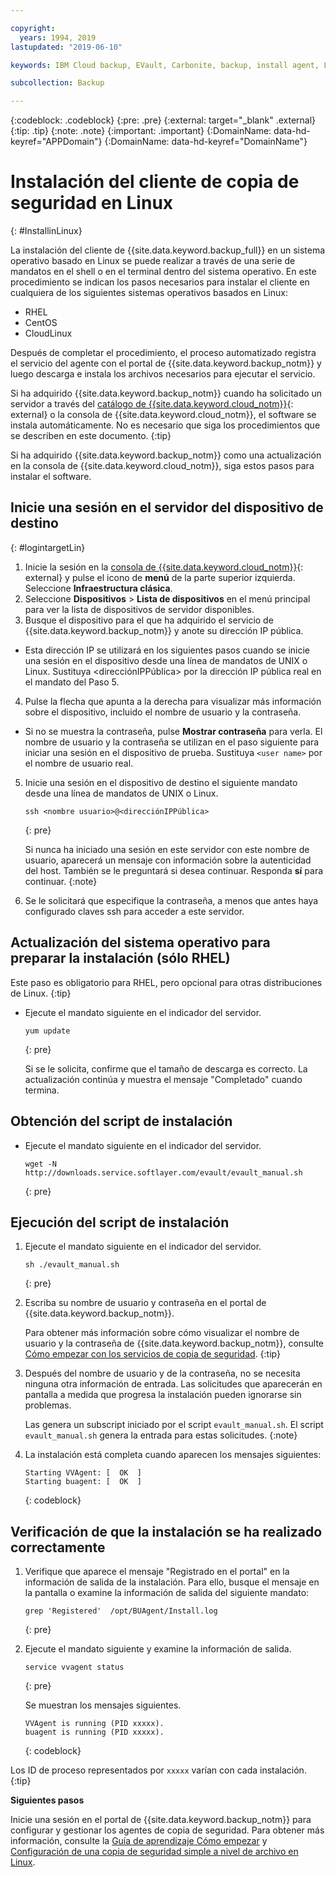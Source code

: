 ```yaml
---

copyright:
  years: 1994, 2019
lastupdated: "2019-06-10"

keywords: IBM Cloud backup, EVault, Carbonite, backup, install agent, Linux

subcollection: Backup

---
```

{:codeblock: .codeblock}
{:pre: .pre}
{:external: target="_blank" .external}
{:tip: .tip}
{:note: .note}
{:important: .important}
{:DomainName: data-hd-keyref="APPDomain"}
{:DomainName: data-hd-keyref="DomainName"}

# Instalación del cliente de copia de seguridad en Linux
{: #InstallinLinux}

La instalación del cliente de {{site.data.keyword.backup_full}} en un sistema operativo basado en Linux se puede realizar a través de una serie de mandatos en el shell o en el terminal dentro del sistema operativo. En este procedimiento se indican los pasos necesarios para instalar el cliente en cualquiera de los siguientes sistemas operativos basados en Linux:

- RHEL
- CentOS
- CloudLinux

Después de completar el procedimiento, el proceso automatizado registra el servicio del agente con el portal de {{site.data.keyword.backup_notm}} y luego descarga e instala los archivos necesarios para ejecutar el servicio.

Si ha adquirido {{site.data.keyword.backup_notm}} cuando ha solicitado un servidor a través del [catálogo de {{site.data.keyword.cloud_notm}}](https://{DomainName}/catalog){: external} o la consola de {{site.data.keyword.cloud_notm}}, el software se instala automáticamente. No es necesario que siga los procedimientos que se describen en este documento.
{:tip}

Si ha adquirido {{site.data.keyword.backup_notm}} como una actualización en la consola de {{site.data.keyword.cloud_notm}}, siga estos pasos para instalar el software.

## Inicie una sesión en el servidor del dispositivo de destino
{: #logintargetLin}

1. Inicie la sesión en la [consola de {{site.data.keyword.cloud_notm}}](https://{DomainName}){: external} y pulse el icono de **menú** de la parte superior izquierda. Seleccione **Infraestructura clásica**.
2. Seleccione **Dispositivos** > **Lista de dispositivos** en el menú principal para ver la lista de dispositivos de servidor disponibles.
3. Busque el dispositivo para el que ha adquirido el servicio de {{site.data.keyword.backup_notm}} y anote su dirección IP pública.
  - Esta dirección IP se utilizará en los siguientes pasos cuando se inicie una sesión en el dispositivo desde una línea de mandatos de UNIX o Linux. Sustituya <direcciónIPPública> por la dirección IP pública real en el mandato del Paso 5.
4. Pulse la flecha que apunta a la derecha para visualizar más información sobre el dispositivo, incluido el nombre de usuario y la contraseña.
  - Si no se muestra la contraseña, pulse **Mostrar contraseña** para verla. El nombre de usuario y la contraseña se utilizan en el paso siguiente para iniciar una sesión en el dispositivo de prueba. Sustituya `<user name>` por el nombre de usuario real.
5. Inicie una sesión en el dispositivo de destino el siguiente mandato desde una línea de mandatos de UNIX o Linux.
   ```
   ssh <nombre usuario>@<direcciónIPPública>
   ```
   {: pre}

   Si nunca ha iniciado una sesión en este servidor con este nombre de usuario, aparecerá un mensaje con información sobre la autenticidad del host. También se le preguntará si desea continuar. Responda **sí** para continuar.
   {:note}

6. Se le solicitará que especifique la contraseña, a menos que antes haya configurado claves ssh para acceder a este servidor.

## Actualización del sistema operativo para preparar la instalación (sólo RHEL)

Este paso es obligatorio para RHEL, pero opcional para otras distribuciones de Linux.
{:tip}

- Ejecute el mandato siguiente en el indicador del servidor.
  ```
  yum update
  ```
  {: pre}

  Si se le solicita, confirme que el tamaño de descarga es correcto. La actualización continúa y muestra el mensaje "Completado" cuando termina.

## Obtención del script de instalación

- Ejecute el mandato siguiente en el indicador del servidor.
  ```
  wget -N http://downloads.service.softlayer.com/evault/evault_manual.sh
  ```
  {: pre}

## Ejecución del script de instalación

1. Ejecute el mandato siguiente en el indicador del servidor.
   ```
   sh ./evault_manual.sh
   ```
   {: pre}

2. Escriba su nombre de usuario y contraseña en el portal de {{site.data.keyword.backup_notm}}.

   Para obtener más información sobre cómo visualizar el nombre de usuario y la contraseña de {{site.data.keyword.backup_notm}}, consulte [Cómo empezar con los servicios de copia de seguridad](/docs/infrastructure/Backup?topic=Backup-getting-started#getting-started).
   {:tip}

3. Después del nombre de usuario y de la contraseña, no se necesita ninguna otra información de entrada. Las solicitudes que aparecerán en pantalla a medida que progresa la instalación pueden ignorarse sin problemas.

   Las genera un subscript iniciado por el script `evault_manual.sh`. El script `evault_manual.sh` genera la entrada para estas solicitudes.
   {:note}

4. La instalación está completa cuando aparecen los mensajes siguientes:

   ```
   Starting VVAgent: [  OK  ]
   Starting buagent: [  OK  ]
   ```
   {: codeblock}

## Verificación de que la instalación se ha realizado correctamente

1. Verifique que aparece el mensaje "Registrado en el portal" en la información de salida de la instalación. Para ello, busque el mensaje en la pantalla o examine la información de salida del siguiente mandato:
   ```
   grep 'Registered'  /opt/BUAgent/Install.log
   ```
   {: pre}

2. Ejecute el mandato siguiente y examine la información de salida.
   ```
   service vvagent status
   ```
   {: pre}

   Se muestran los mensajes siguientes.
   ```
   VVAgent is running (PID xxxxx).
   buagent is running (PID xxxxx).
   ```
   {: codeblock}

  Los ID de proceso representados por `xxxxx` varían con cada instalación.
  {:tip}

**Siguientes pasos**

Inicie una sesión en el portal de {{site.data.keyword.backup_notm}} para configurar y gestionar los agentes de copia de seguridad. Para obtener más información, consulte la [Guía de aprendizaje Cómo empezar](/docs/infrastructure/Backup?topic=Backup-getting-started#getting-started) y [Configuración de una copia de seguridad simple a nivel de archivo en Linux](/docs/infrastructure/Backup?topic=Backup-configureLinuxBackup).
